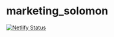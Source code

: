 # marketing_solomon

[![Netlify Status](https://api.netlify.com/api/v1/badges/6300527a-1fc2-49e6-8bae-f8755c97bfc3/deploy-status)](https://app.netlify.com/sites/eat-plan-potluck/deploys)
